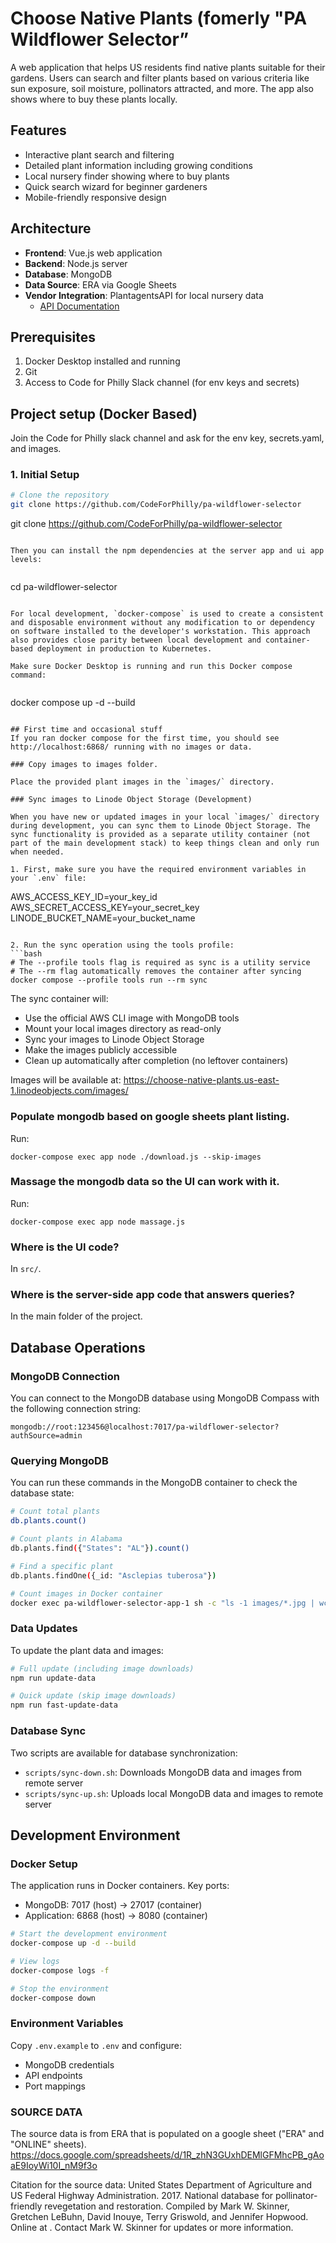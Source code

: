 # Choose Native Plants (fomerly "PA Wildflower Selector”

A web application that helps US residents find native plants suitable for their gardens. Users can search and filter plants based on various criteria like sun exposure, soil moisture, pollinators attracted, and more. The app also shows where to buy these plants locally.

## Features

- Interactive plant search and filtering
- Detailed plant information including growing conditions
- Local nursery finder showing where to buy plants
- Quick search wizard for beginner gardeners
- Mobile-friendly responsive design

## Architecture

- **Frontend**: Vue.js web application
- **Backend**: Node.js server
- **Database**: MongoDB
- **Data Source**: ERA via Google Sheets
- **Vendor Integration**: PlantagentsAPI for local nursery data
  - [API Documentation](https://app.plantagents.org/swagger/index.html)

## Prerequisites

1. Docker Desktop installed and running
2. Git
3. Access to Code for Philly Slack channel (for env keys and secrets)

## Project setup (Docker Based)

Join the Code for Philly slack channel and ask for the env key, secrets.yaml, and images.

### 1. Initial Setup

```bash
# Clone the repository
git clone https://github.com/CodeForPhilly/pa-wildflower-selector

```
git clone https://github.com/CodeForPhilly/pa-wildflower-selector
```

Then you can install the npm dependencies at the server app and ui app levels:


```
cd pa-wildflower-selector
```

For local development, `docker-compose` is used to create a consistent and disposable environment without any modification to or dependency on software installed to the developer's workstation. This approach also provides close parity between local development and container-based deployment in production to Kubernetes.

Make sure Docker Desktop is running and run this Docker compose command:


```
docker compose up -d --build
```

## First time and occasional stuff
If you ran docker compose for the first time, you should see http://localhost:6868/ running with no images or data.

### Copy images to images folder.

Place the provided plant images in the `images/` directory.

### Sync images to Linode Object Storage (Development)

When you have new or updated images in your local `images/` directory during development, you can sync them to Linode Object Storage. The sync functionality is provided as a separate utility container (not part of the main development stack) to keep things clean and only run when needed.

1. First, make sure you have the required environment variables in your `.env` file:
   ```
   AWS_ACCESS_KEY_ID=your_key_id
   AWS_SECRET_ACCESS_KEY=your_secret_key
   LINODE_BUCKET_NAME=your_bucket_name
   ```

2. Run the sync operation using the tools profile:
   ```bash
   # The --profile tools flag is required as sync is a utility service
   # The --rm flag automatically removes the container after syncing
   docker compose --profile tools run --rm sync
   ```

The sync container will:
- Use the official AWS CLI image with MongoDB tools
- Mount your local images directory as read-only
- Sync your images to Linode Object Storage
- Make the images publicly accessible
- Clean up automatically after completion (no leftover containers)

Images will be available at: https://choose-native-plants.us-east-1.linodeobjects.com/images/

### Populate mongodb based on google sheets plant listing.

Run:


```
docker-compose exec app node ./download.js --skip-images
```

### Massage the mongodb data so the UI can work with it.

Run:


```
docker-compose exec app node massage.js
```


### Where is the UI code?

In `src/`.

### Where is the server-side app code that answers queries?

In the main folder of the project.


## Database Operations

### MongoDB Connection
You can connect to the MongoDB database using MongoDB Compass with the following connection string:
```
mongodb://root:123456@localhost:7017/pa-wildflower-selector?authSource=admin
```

### Querying MongoDB
You can run these commands in the MongoDB container to check the database state:


```bash
# Count total plants
db.plants.count()

# Count plants in Alabama
db.plants.find({"States": "AL"}).count()

# Find a specific plant
db.plants.findOne({_id: "Asclepias tuberosa"})

# Count images in Docker container
docker exec pa-wildflower-selector-app-1 sh -c "ls -1 images/*.jpg | wc -l"
```

### Data Updates
To update the plant data and images:


```bash
# Full update (including image downloads)
npm run update-data

# Quick update (skip image downloads)
npm run fast-update-data
```

### Database Sync
Two scripts are available for database synchronization:


- `scripts/sync-down.sh`: Downloads MongoDB data and images from remote server
- `scripts/sync-up.sh`: Uploads local MongoDB data and images to remote server

## Development Environment

### Docker Setup
The application runs in Docker containers. Key ports:
- MongoDB: 7017 (host) -> 27017 (container)
- Application: 6868 (host) -> 8080 (container)


```bash
# Start the development environment
docker-compose up -d --build

# View logs
docker-compose logs -f

# Stop the environment
docker-compose down
```

### Environment Variables
Copy `.env.example` to `.env` and configure:
- MongoDB credentials
- API endpoints
- Port mappings

### SOURCE DATA
The source data is from ERA that is populated on a google sheet ("ERA" and "ONLINE" sheets).
https://docs.google.com/spreadsheets/d/1R_zhN3GUxhDEMlGFMhcPB_gAoaE9IoyWi10I_nM9f3o

Citation for the source data:
United States Department of Agriculture and US Federal Highway Administration. 2017. National database for pollinator-friendly revegetation and restoration. Compiled by Mark W. Skinner, Gretchen LeBuhn, David Inouye, Terry Griswold, and Jennifer Hopwood. Online at . Contact Mark W. Skinner for updates or more information.